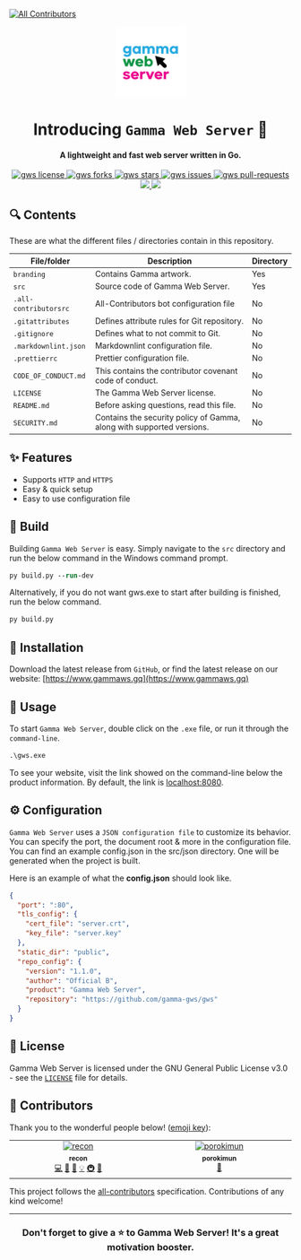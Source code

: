<!-- ALL-CONTRIBUTORS-BADGE:START - Do not remove or modify this section -->

[![All Contributors](https://img.shields.io/github/all-contributors/r1c0n/gws?color=ee8449&style=flat-square)](#contributors)

<!-- ALL-CONTRIBUTORS-BADGE:END -->

<p align="center">
    <a href="https://www.gammaws.gq" target="_blank">
        <img src="./branding/gws-wordmark-01.png" alt="logo" width="125"/>
    </a>
</p>

<h1 align="center">Introducing <code>Gamma Web Server</code> 🚀</h1>
<h4 align="center">A lightweight and fast web server written in Go.</h4>

<p align="center">

<a href="https://github.com/r1c0n/gws/blob/main/LICENSE" target="blank">
<img src="https://img.shields.io/github/license/r1c0n/gws?style=flat-square" alt="gws license" />
</a>
<a href="https://github.com/r1c0n/gws/fork" target="blank">
<img src="https://img.shields.io/github/forks/r1c0n/gws?style=flat-square" alt="gws forks"/>
</a>
<a href="https://github.com/r1c0n/gws/stargazers" target="blank">
<img src="https://img.shields.io/github/stars/r1c0n/gws?style=flat-square" alt="gws stars"/>
</a>
<a href="https://github.com/r1c0n/gws/issues" target="blank">
<img src="https://img.shields.io/github/issues/r1c0n/gws?style=flat-square" alt="gws issues"/>
</a>
<a href="https://github.com/r1c0n/gws/pulls" target="blank">
<img src="https://img.shields.io/github/issues-pr/r1c0n/gws?style=flat-square" alt="gws pull-requests"/>
</a>
<a href="https://app.codacy.com/gh/r1c0n/gws/dashboard?utm_source=gh&utm_medium=referral&utm_content=&utm_campaign=Badge_grade">
    <img src="https://app.codacy.com/project/badge/Grade/b4242484e7b840e6b1f5dd877723a8df"/>
</a>
<a href="https://twitter.com/intent/tweet?text=👋%20Check%20out%20this%20amazing%20webserver!%20https://github.com/r1c0n/gws"><img src="https://img.shields.io/twitter/url?label=Share%20on%20Twitter&style=social&url=https%3A%2F%2Fgithub.com%2Fr1c0n%2Fgws"></a>
</p>

## 🔍 Contents

These are what the different files / directories contain in this repository.

| File/folder           | Description                                                           | Directory |
| --------------------- | --------------------------------------------------------------------- | --------- |
| `branding`            | Contains Gamma artwork.                                               | Yes       |
| `src`                 | Source code of Gamma Web Server.                                      | Yes       |
| `.all-contributorsrc` | All-Contributors bot configuration file                               | No        |
| `.gitattributes`      | Defines attribute rules for Git repository.                           | No        |
| `.gitignore`          | Defines what to not commit to Git.                                    | No        |
| `.markdownlint.json`  | Markdownlint configuration file.                                      | No        |
| `.prettierrc`         | Prettier configuration file.                                          | No        |
| `CODE_OF_CONDUCT.md`  | This contains the contributor covenant code of conduct.               | No        |
| `LICENSE`             | The Gamma Web Server license.                                         | No        |
| `README.md`           | Before asking questions, read this file.                              | No        |
| `SECURITY.md`         | Contains the security policy of Gamma, along with supported versions. | No        |

## ✨ Features

- Supports `HTTP` and `HTTPS`
- Easy & quick setup
- Easy to use configuration file

## 🚧 Build

Building `Gamma Web Server` is easy. Simply navigate to the `src` directory and run the below command in the Windows command prompt.

```ps
py build.py --run-dev
```

Alternatively, if you do not want gws.exe to start after building is finished, run the below command.

```ps
py build.py
```

## 🚀 Installation

Download the latest release from `GitHub`, or find the latest release on our website: [https://www.gammaws.gq](https://www.gammaws.gq)

## 📖 Usage

To start `Gamma Web Server`, double click on the `.exe` file, or run it through the `command-line`.

```cmd
.\gws.exe
```

To see your website, visit the link showed on the command-line below the product information. By default, the link is [localhost:8080](localhost:8080).

## ⚙️ Configuration

`Gamma Web Server` uses a `JSON configuration file` to customize its behavior. You can specify the port, the document root & more in the configuration file. You can find an example config.json in the src/json directory. One will be generated when the project is built.

Here is an example of what the **config.json** should look like.

```json
{
  "port": ":80",
  "tls_config": {
    "cert_file": "server.crt",
    "key_file": "server.key"
  },
  "static_dir": "public",
  "repo_config": {
    "version": "1.1.0",
    "author": "Official B",
    "product": "Gamma Web Server",
    "repository": "https://github.com/gamma-gws/gws"
  }
}
```

## 📄 License

Gamma Web Server is licensed under the GNU General Public License v3.0 - see the [`LICENSE`](LICENSE) file for details.

## 💪 Contributors

Thank you to the wonderful people below! ([emoji key](https://allcontributors.org/docs/en/emoji-key)):

<!-- ALL-CONTRIBUTORS-LIST:START - Do not remove or modify this section -->
<!-- prettier-ignore-start -->
<!-- markdownlint-disable -->
<table>
  <tbody>
    <tr>
      <td align="center" valign="top" width="14.28%"><a href="https://www.recon.best"><img src="https://avatars.githubusercontent.com/u/86677439?v=4?s=100" width="100px;" alt="recon"/><br /><sub><b>recon</b></sub></a><br /><a href="https://github.com/r1c0n/gws/commits?author=r1c0n" title="Code">💻</a> <a href="https://github.com/r1c0n/gws/commits?author=r1c0n" title="Documentation">📖</a> <a href="#design-r1c0n" title="Design">🎨</a> <a href="#example-r1c0n" title="Examples">💡</a> <a href="#infra-r1c0n" title="Infrastructure (Hosting, Build-Tools, etc)">🚇</a> <a href="https://github.com/r1c0n/gws/pulls?q=is%3Apr+reviewed-by%3Ar1c0n" title="Reviewed Pull Requests">👀</a></td>
      <td align="center" valign="top" width="14.28%"><a href="https://github.com/porokimun"><img src="https://avatars.githubusercontent.com/u/80103152?v=4?s=100" width="100px;" alt="porokimun"/><br /><sub><b>porokimun</b></sub></a><br /><a href="#design-porokimun" title="Design">🎨</a></td>
    </tr>
  </tbody>
</table>

<!-- markdownlint-restore -->
<!-- prettier-ignore-end -->

<!-- ALL-CONTRIBUTORS-LIST:END -->

This project follows the [all-contributors](https://github.com/all-contributors/all-contributors) specification. Contributions of any kind welcome!

---

<h3 align="center">
Don't forget to give a ⭐️ to <b>Gamma Web Server</b>! It's a great motivation booster.
</h3>
